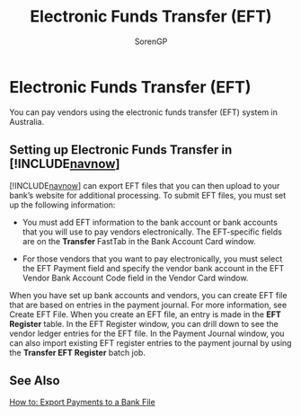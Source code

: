 ﻿---
    title: Electronic Funds Transfer (EFT)
    description: You can pay vendors using the electronic funds transfer (EFT) system in Australia.

    documentationcenter: ''
    author: SorenGP

    ms.prod: "dynamics-nav-2018"
    ms.topic: article
    ms.devlang: na
    ms.tgt_pltfrm: na
    ms.workload: na
    ms.search.keywords:
    ms.date: 07/01/2017
    ms.author: sgroespe

---
# Electronic Funds Transfer (EFT)
You can pay vendors using the electronic funds transfer (EFT) system in Australia.  

## Setting up Electronic Funds Transfer in [!INCLUDE[navnow](../../includes/navnow_md.md)]  
 [!INCLUDE[navnow](../../includes/navnow_md.md)] can export EFT files that you can then upload to your bank’s website for additional processing. To submit EFT files, you must set up the following information:  

-   You must add EFT information to the bank account or bank accounts that you will use to pay vendors electronically. The EFT-specific fields are on the **Transfer** FastTab in the Bank Account Card window.  

-   For those vendors that you want to pay electronically, you must select the EFT Payment field and specify the vendor bank account in the EFT Vendor Bank Account Code field in the Vendor Card window.  

 When you have set up bank accounts and vendors, you can create EFT file that are based on entries in the payment journal. For more information, see Create EFT File. When you create an EFT file, an entry is made in the **EFT Register** table. In the EFT Register window, you can drill down to see the vendor ledger entries for the EFT file. In the Payment Journal window, you can also import existing EFT register entries to the payment journal by using the **Transfer EFT Register** batch job.

## See Also  
[How to: Export Payments to a Bank File](../..payables-how-export-payments-bank-file.md)
